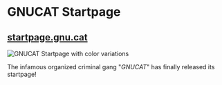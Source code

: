 # GNUCAT Startpage
## [startpage.gnu.cat](https://startpage.gnu.cat "The live startpage")

![GNUCAT Startpage with color variations](/uploads/4d02234c189f97fb197947c58e81c838/finalres.png)

The infamous organized criminal gang "_GNUCAT_" has finally released its startpage!
